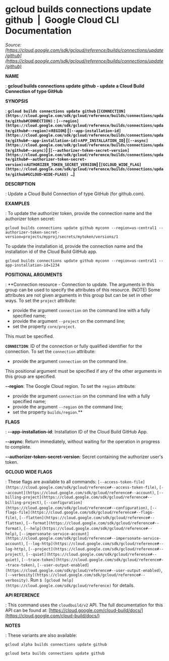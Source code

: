 # gcloud builds connections update github  |  Google Cloud CLI Documentation

*Source: [https://cloud.google.com/sdk/gcloud/reference/builds/connections/update/github](https://cloud.google.com/sdk/gcloud/reference/builds/connections/update/github)*

**NAME**

: **gcloud builds connections update github - update a Cloud Build Connection of type GitHub**

**SYNOPSIS**

: **`gcloud builds connections update github` (`[CONNECTION](https://cloud.google.com/sdk/gcloud/reference/builds/connections/update/github#CONNECTION)` : `[--region](https://cloud.google.com/sdk/gcloud/reference/builds/connections/update/github#--region)`=`REGION`) [`[--app-installation-id](https://cloud.google.com/sdk/gcloud/reference/builds/connections/update/github#--app-installation-id)`=`APP_INSTALLATION_ID`] [`[--async](https://cloud.google.com/sdk/gcloud/reference/builds/connections/update/github#--async)`] [`[--authorizer-token-secret-version](https://cloud.google.com/sdk/gcloud/reference/builds/connections/update/github#--authorizer-token-secret-version)`=`AUTHORIZER_TOKEN_SECRET_VERSION`] [`[GCLOUD_WIDE_FLAG](https://cloud.google.com/sdk/gcloud/reference/builds/connections/update/github#GCLOUD-WIDE-FLAGS) …`]**

**DESCRIPTION**

: Update a Cloud Build Connection of type GitHub (for github.com).

**EXAMPLES**

: To update the authorizer token, provide the connection name and the authorizer
token secret:

```
gcloud builds connections update github myconn --region=us-central1 --authorizer-token-secret-version=projects/myproj/secrets/mytoken/versions/1
```

To update the installation id, provide the connection name and the installation
id of the Cloud Build GitHub app.

```
gcloud builds connections update github myconn --region=us-central1 --app-installation-id=1234
```

**POSITIONAL ARGUMENTS**

: **Connection resource - Connection to update. The arguments in this group can be
used to specify the attributes of this resource. (NOTE) Some attributes are not
given arguments in this group but can be set in other ways.
To set the `project` attribute:

- provide the argument `connection` on the command line with a fully
specified name;
- provide the argument `--project` on the command line;
- set the property `core/project`.

This must be specified.

**`CONNECTION`**:
ID of the connection or fully qualified identifier for the connection.
To set the `connection` attribute:

- provide the argument `connection` on the command line.

This positional argument must be specified if any of the other arguments in this
group are specified.

**--region**:
The Google Cloud region.
To set the `region` attribute:

- provide the argument `connection` on the command line with a fully
specified name;
- provide the argument `--region` on the command line;
- set the property `builds/region`.**

**FLAGS**

: **--app-installation-id**:
Installation ID of the Cloud Build GitHub App.

**--async**:
Return immediately, without waiting for the operation in progress to complete.

**--authorizer-token-secret-version**:
Secret containing the authorizer user's token.

**GCLOUD WIDE FLAGS**

: These flags are available to all commands: `[--access-token-file](https://cloud.google.com/sdk/gcloud/reference#--access-token-file)`,
`[--account](https://cloud.google.com/sdk/gcloud/reference#--account)`, `[--billing-project](https://cloud.google.com/sdk/gcloud/reference#--billing-project)`,
`[--configuration](https://cloud.google.com/sdk/gcloud/reference#--configuration)`,
`[--flags-file](https://cloud.google.com/sdk/gcloud/reference#--flags-file)`,
`[--flatten](https://cloud.google.com/sdk/gcloud/reference#--flatten)`, `[--format](https://cloud.google.com/sdk/gcloud/reference#--format)`, `[--help](https://cloud.google.com/sdk/gcloud/reference#--help)`, `[--impersonate-service-account](https://cloud.google.com/sdk/gcloud/reference#--impersonate-service-account)`,
`[--log-http](https://cloud.google.com/sdk/gcloud/reference#--log-http)`,
`[--project](https://cloud.google.com/sdk/gcloud/reference#--project)`, `[--quiet](https://cloud.google.com/sdk/gcloud/reference#--quiet)`, `[--trace-token](https://cloud.google.com/sdk/gcloud/reference#--trace-token)`, `[--user-output-enabled](https://cloud.google.com/sdk/gcloud/reference#--user-output-enabled)`,
`[--verbosity](https://cloud.google.com/sdk/gcloud/reference#--verbosity)`.
Run `$ [gcloud help](https://cloud.google.com/sdk/gcloud/reference)` for details.

**API REFERENCE**

: This command uses the `cloudbuild/v2` API. The full documentation for
this API can be found at: [https://cloud.google.com/cloud-build/docs/](https://cloud.google.com/cloud-build/docs/)

**NOTES**

: These variants are also available:

```
gcloud alpha builds connections update github
```

```
gcloud beta builds connections update github
```